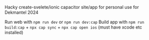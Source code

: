 Hacky create-svelete/ionic capacitor site/app for personal use for Dekmantel 2024

Run web with `npm run dev` or `npm run dev:cap`
Build app with `npm run build:cap` + `npx cap sync` + `npx cap open ios` (must have xcode etc installed)
